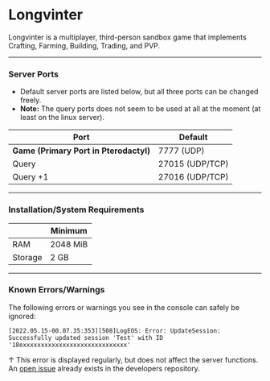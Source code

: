 # Longvinter
Longvinter is a multiplayer, third-person sandbox game that implements Crafting, Farming, Building, Trading, and PVP.
___

### Server Ports

- Default server ports are listed below, but all three ports can be changed freely.
- **Note:** The query ports does not seem to be used at all at the moment (at least on the linux server).

| Port | Default |
|---------|---------|
| **Game (Primary Port in Pterodactyl)** | 7777 (UDP) |
| Query | 27015 (UDP/TCP) |
| Query +1 | 27016 (UDP/TCP) |

___

### Installation/System Requirements

|  | Minimum | 
|---------|---------|
| RAM | 2048 MiB |
| Storage | 2 GB |

___

### Known Errors/Warnings

The following errors or warnings you see in the console can safely be ignored:

```log
[2022.05.15-00.07.35:353][508]LogEOS: Error: UpdateSession: 
Successfully updated session 'Test' with ID '18exxxxxxxxxxxxxxxxxxxxxxxxxxxxx'
```

↑ This error is displayed regularly, but does not affect the server functions. An  [open issue](https://github.com/Uuvana-Studios/longvinter-linux-server/issues/40) already exists in the developers repository.